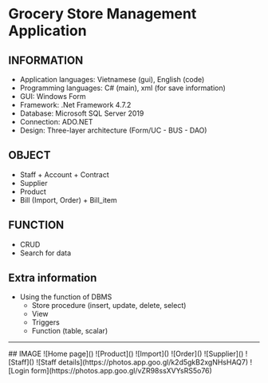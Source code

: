 # Grocery Store Management Application
## INFORMATION
- Application languages: Vietnamese (gui), English (code)
- Programming languages: C# (main), xml (for save information)
- GUI: Windows Form 
- Framework: .Net Framework 4.7.2
- Database: Microsoft SQL Server 2019
- Connection: ADO.NET
- Design: Three-layer architecture (Form/UC - BUS - DAO)
## OBJECT
- Staff + Account + Contract
- Supplier
- Product
- Bill (Import, Order) + Bill_item
## FUNCTION
- CRUD
- Search for data
## Extra information
- Using the function of DBMS
    - Store procedure (insert, update, delete, select)
    - View
    - Triggers
    - Function (table, scalar)
<hr>
## IMAGE
![Home page]()
![Product]()
![Import]()
![Order]()
![Supplier]()
![Staff]()
![Staff details](https://photos.app.goo.gl/k2d5gkB2xgNHsHAQ7)
![Login form](https://photos.app.goo.gl/vZR98ssXVYsRS5o76)